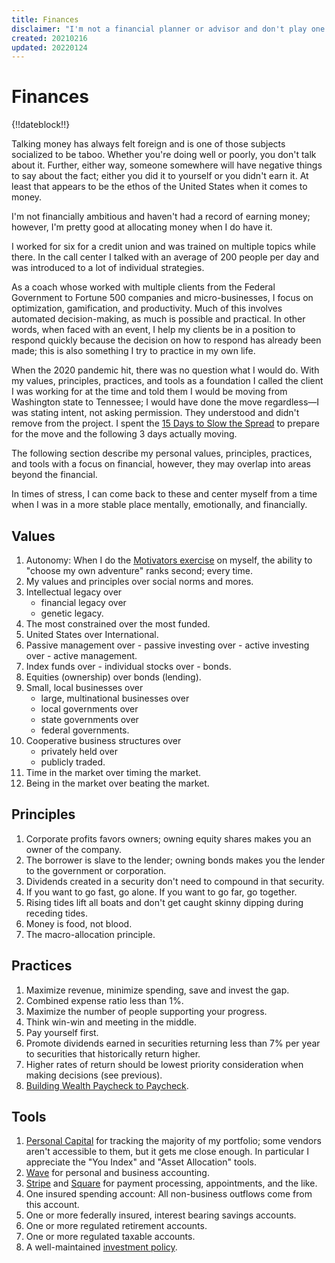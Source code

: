 ```yaml
---
title: Finances
disclaimer: "I'm not a financial planner or advisor and don't play one on the Internet. This content is for informational and entertainment purposes only and does not constitute advice. Please consult with your financial advisors and financial institutions."
created: 20210216
updated: 20220124
---
```


# Finances

{!!dateblock!!}

Talking money has always felt foreign and is one of those subjects socialized to be taboo. Whether you're doing well or poorly, you don't talk about it. Further, either way, someone somewhere will have negative things to say about the fact; either you did it to yourself or you didn't earn it. At least that appears to be the ethos of the United States when it comes to money.

I'm not financially ambitious and haven't had a record of earning money; however, I'm pretty good at allocating money when I do have it.

I worked for six for a credit union and was trained on multiple topics while there. In the call center I talked with an average of 200 people per day and was introduced to a lot of individual strategies.

As a coach whose worked with multiple clients from the Federal Government to Fortune 500 companies and micro-businesses, I focus on optimization, gamification, and productivity.  Much of this involves automated decision-making, as much is possible and practical. In other words, when faced with an event, I help my clients be in a position to respond quickly because the decision on how to respond has already been made; this is also something I try to practice in my own life.

When the 2020 pandemic hit, there was no question what I would do. With my values, principles, practices, and tools as a foundation I called the client I was working for at the time and told them I would be moving from Washington state to Tennessee; I would have done the move regardless—I was stating intent, not asking permission. They understood and didn't remove from the project. I spent the [15 Days to Slow the Spread](https://trumpwhitehouse.archives.gov/articles/15-days-slow-spread/) to prepare for the move and the following 3 days actually moving.

The following section describe my personal values, principles, practices, and tools with a focus on financial, however, they may overlap into areas beyond the financial.

In times of stress, I can come back to these and center myself from a time when I was in a more stable place mentally, emotionally, and financially.

## Values

1. Autonomy: When I do the [Motivators exercise](/design-your-life/motivators/) on myself, the ability to "choose my own adventure" ranks second; every time.
2. My values and principles over social norms and mores.
3. Intellectual legacy over
    - financial legacy over
    - genetic legacy.
4. The most constrained over the most funded.
5. United States over International.
6. Passive management over 
		- passive investing over
		- active investing over
		- active management.
7. Index funds over 
		- individual stocks over 
		- bonds.
8. Equities (ownership) over bonds (lending).
9. Small, local businesses over
    - large, multinational businesses over
    - local governments over
    - state governments over
    - federal governments.
10. Cooperative business structures over
    - privately held over
    - publicly traded.
11. Time in the market over timing the market.
12. Being in the market over beating the market.

## Principles

1. Corporate profits favors owners; owning equity shares makes you an owner of the company.
2. The borrower is slave to the lender; owning bonds makes you the lender to the government or corporation.
3. Dividends created in a security don't need to compound in that security.
4. If you want to go fast, go alone. If you want to go far, go together.
5. Rising tides lift all boats and don't get caught skinny dipping during receding tides.
6. Money is food, not blood.
7. The macro-allocation principle.

## Practices

1. Maximize revenue, minimize spending, save and invest the gap.
2. Combined expense ratio less than 1%.
3. Maximize the number of people supporting your progress.
4. Think win-win and meeting in the middle.
5. Pay yourself first.
6. Promote dividends earned in securities returning less than 7% per year to securities that historically return higher.
7. Higher rates of return should be lowest priority consideration when making decisions (see previous).
8. [Building Wealth Paycheck to Paycheck](/finances/building-wealth-paycheck-to-paycheck/).

## Tools

1. [Personal Capital](https://www.personalcapital.com) for tracking the majority of my portfolio; some vendors aren't accessible to them, but it gets me close enough. In particular I appreciate the "You Index" and "Asset Allocation" tools.
2. [Wave](https://www.waveapps.com) for personal and business accounting.
3. [Stripe](https://stripe.com) and [Square](https://squareup.com/us/en) for payment processing, appointments, and the like.
4. One insured spending account: All non-business outflows come from this account.
5. One or more federally insured, interest bearing savings accounts.
6. One or more regulated retirement accounts.
7. One or more regulated taxable accounts.
8. A well-maintained [investment policy](/finances/investment-policy/).
